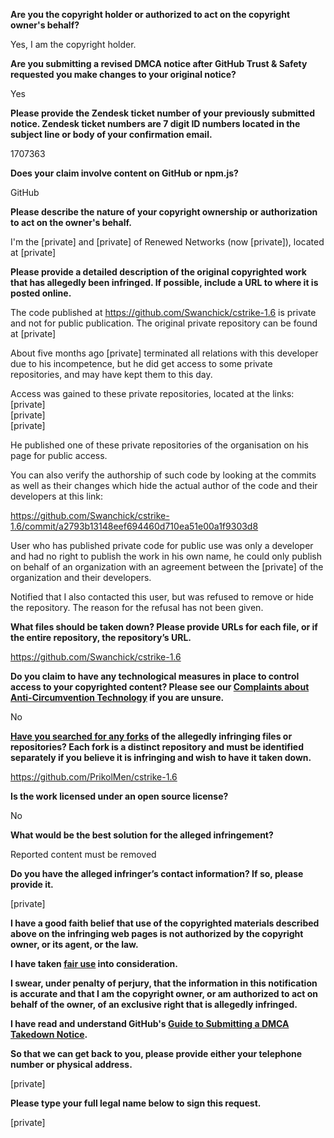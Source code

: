 **Are you the copyright holder or authorized to act on the copyright owner's behalf?**

Yes, I am the copyright holder.

**Are you submitting a revised DMCA notice after GitHub Trust & Safety requested you make changes to your original notice?**

Yes

**Please provide the Zendesk ticket number of your previously submitted notice. Zendesk ticket numbers are 7 digit ID numbers located in the subject line or body of your confirmation email.**

1707363

**Does your claim involve content on GitHub or npm.js?**

GitHub

**Please describe the nature of your copyright ownership or authorization to act on the owner's behalf.**

I'm the [private] and [private] of Renewed Networks (now [private]), located at [private]

**Please provide a detailed description of the original copyrighted work that has allegedly been infringed. If possible, include a URL to where it is posted online.**

The code published at https://github.com/Swanchick/cstrike-1.6 is private and not for public publication. The original private repository can be found at [private]

About five months ago [private] terminated all relations with this developer due to his incompetence, but he did get access to some private repositories, and may have kept them to this day.

Access was gained to these private repositories, located at the links:  
[private]  
[private]  
[private]  

He published one of these private repositories of the organisation on his page for public access.

You can also verify the authorship of such code by looking at the commits as well as their changes which hide the actual author of the code and their developers at this link:

https://github.com/Swanchick/cstrike-1.6/commit/a2793b13148eef694460d710ea51e00a1f9303d8

User who has published private code for public use was only a developer and had no right to publish the work in his own name, he could only publish on behalf of an organization with an agreement between the [private] of the organization and their developers.

Notified that I also contacted this user, but was refused to remove or hide the repository. The reason for the refusal has not been given.

**What files should be taken down? Please provide URLs for each file, or if the entire repository, the repository’s URL.**

https://github.com/Swanchick/cstrike-1.6

**Do you claim to have any technological measures in place to control access to your copyrighted content? Please see our <a href="https://docs.github.com/articles/guide-to-submitting-a-dmca-takedown-notice#complaints-about-anti-circumvention-technology">Complaints about Anti-Circumvention Technology</a> if you are unsure.**

No

**<a href="https://docs.github.com/articles/dmca-takedown-policy#b-what-about-forks-or-whats-a-fork">Have you searched for any forks</a> of the allegedly infringing files or repositories? Each fork is a distinct repository and must be identified separately if you believe it is infringing and wish to have it taken down.**

https://github.com/PrikolMen/cstrike-1.6

**Is the work licensed under an open source license?**

No

**What would be the best solution for the alleged infringement?**

Reported content must be removed

**Do you have the alleged infringer’s contact information? If so, please provide it.**

[private]  

**I have a good faith belief that use of the copyrighted materials described above on the infringing web pages is not authorized by the copyright owner, or its agent, or the law.**

**I have taken <a href="https://www.lumendatabase.org/topics/22">fair use</a> into consideration.**

**I swear, under penalty of perjury, that the information in this notification is accurate and that I am the copyright owner, or am authorized to act on behalf of the owner, of an exclusive right that is allegedly infringed.**

**I have read and understand GitHub's <a href="https://docs.github.com/articles/guide-to-submitting-a-dmca-takedown-notice/">Guide to Submitting a DMCA Takedown Notice</a>.**

**So that we can get back to you, please provide either your telephone number or physical address.**

[private]  

**Please type your full legal name below to sign this request.**

[private]  
